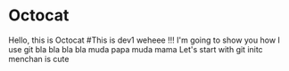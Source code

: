 # Octocat
Hello, this is Octocat #This is dev1 weheee !!!
I'm going to show you how I use git bla bla bla bla muda papa muda mama
Let's start with git initc menchan is cute

